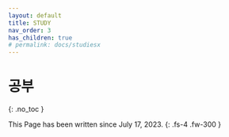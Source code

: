 ```yaml
---
layout: default
title: STUDY
nav_order: 3
has_children: true
# permalink: docs/studiesx
---
```


# 공부
{: .no_toc }

This Page has been written since July 17, 2023.
{: .fs-4 .fw-300 }
